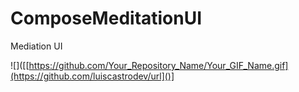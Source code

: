 # ComposeMeditationUI
 Mediation UI



![]([[https://github.com/Your_Repository_Name/Your_GIF_Name.gif](https://github.com/luiscastrodev/url]()]
